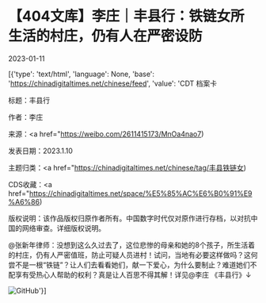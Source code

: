 # 【404文库】李庄｜丰县行：铁链女所生活的村庄，仍有人在严密设防

2023-01-11

[{'type': 'text/html', 'language': None, 'base': 'https://chinadigitaltimes.net/chinese/feed', 'value': 'CDT 档案卡

标题：丰县行

作者：李庄

来源：<a href="https://weibo.com/2611415173/MnOa4nao7)

发表日期：2023.1.10

主题归类：<a href="https://chinadigitaltimes.net/chinese/tag/丰县铁链女)

CDS收藏：<a href="https://chinadigitaltimes.net/space/%E5%85%AC%E6%B0%91%E9%A6%86)

版权说明：该作品版权归原作者所有。中国数字时代仅对原作进行存档，以对抗中国的网络审查。详细版权说明。









@张新年律师：没想到这么久过去了，这位悲惨的母亲和她的8个孩子，所生活着的村庄，仍有人严密值班，防止可疑人员进村！试问，当地有必要这样做吗？这何尝不是一根“铁链”？让人们去看看她们，献一下爱心，为什么要制止？难道她们不配享有受热心人帮助的权利？真是让人百思不得其解！详见@李庄 《丰县行》↓ 



![GitHub](https://chinadigitaltimes.net/chinese/files/2023/01/9ba70885ly1h9zq6pnawij20z95qf4p9.jpg)'}]